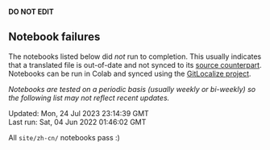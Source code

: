 __DO NOT EDIT__

## Notebook failures

The notebooks listed below did *not* run to completion. This usually indicates
that a translated file is out-of-date and not synced to its
[source counterpart](../en-snapshot/). Notebooks can be run in Colab and synced
using the [GitLocalize project](https://gitlocalize.com/tensorflow/docs-l10n).

*Notebooks are tested on a periodic basis (usually weekly or bi-weekly) so the
following list may not reflect recent updates.*

Updated: Mon, 24 Jul 2023 23:14:39 GMT<br/>
Last run: Sat, 04 Jun 2022 01:46:02 GMT

All <code>site/zh-cn/</code> notebooks pass :)

